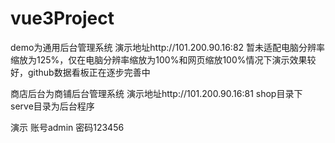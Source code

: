 # vue3Project

demo为通用后台管理系统 演示地址http://101.200.90.16:82 暂未适配电脑分辨率缩放为125%，仅在电脑分辨率缩放为100%和网页缩放100%情况下演示效果较好，github数据看板正在逐步完善中

商店后台为商铺后台管理系统 演示地址http://101.200.90.16:81
shop目录下serve目录为后台程序


演示  账号admin  密码123456 
